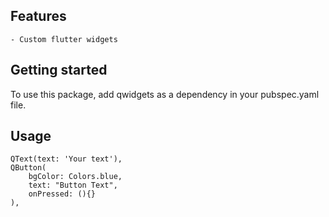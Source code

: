 

## Features

    - Custom flutter widgets

## Getting started

 To use this package, add qwidgets as a dependency in your pubspec.yaml file.

## Usage

    QText(text: 'Your text'),
    QButton(
        bgColor: Colors.blue,
        text: "Button Text", 
        onPressed: (){}
    ),